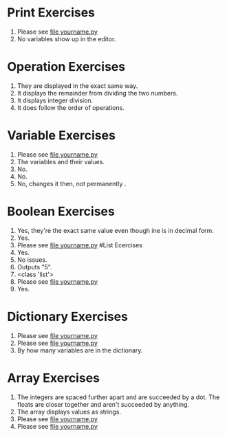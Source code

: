# Print Exercises
1) Please see [file yourname.py](https://github.com/MiguelSwampy/pscyh403/blob/main/Assignment2/yourname.py)
2) No variables show up in the editor. 
# Operation Exercises
1) They are displayed in the exact same way.
2) It displays the remainder from dividing the two numbers. 
3) It displays integer division. 
4) It does follow the order of operations.
# Variable Exercises 
1) Please see [file yourname.py](https://github.com/MiguelSwampy/pscyh403/blob/main/Assignment2/yourname.py)
2) The variables and their values.
3) No.
5) No.
6) No, changes it then, not permanently .
# Boolean Exercises 
1) Yes, they're the exact same value even though ine is in decimal form.
2) Yes.
3) Please see [file yourname.py](https://github.com/MiguelSwampy/pscyh403/blob/main/Assignment2/yourname.py)
#List Ecercises 
1) Yes.
2) No issues.
3) Outputs "5".
4) <class 'list'>
5) Please see [file yourname.py](https://github.com/MiguelSwampy/pscyh403/blob/main/Assignment2/yourname.py)
6) Yes.
# Dictionary Exercises
1) Please see [file yourname.py](https://github.com/MiguelSwampy/pscyh403/blob/main/Assignment2/yourname.py)
2) Please see [file yourname.py](https://github.com/MiguelSwampy/pscyh403/blob/main/Assignment2/yourname.py)
3) By how many variables are in the dictionary.
# Array Exercises
1) The integers are spaced further apart and are succeeded by a dot. The floats are closer together and aren't succeeded by anything. 
2) The array displays values as strings.
3) Please see [file yourname.py](https://github.com/MiguelSwampy/pscyh403/blob/main/Assignment2/yourname.py)
4) Please see [file yourname.py](https://github.com/MiguelSwampy/pscyh403/blob/main/Assignment2/yourname.py)
